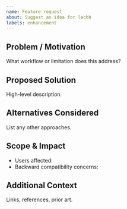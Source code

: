 ```yaml
---
name: Feature request
about: Suggest an idea for lecbh
labels: enhancement
---
```


## Problem / Motivation
What workflow or limitation does this address?

## Proposed Solution
High-level description.

## Alternatives Considered
List any other approaches.

## Scope & Impact
- Users affected:
- Backward compatibility concerns:

## Additional Context
Links, references, prior art.
